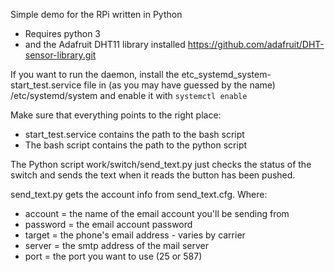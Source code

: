 Simple demo for the RPi written in Python
* Requires python 3
* and the Adafruit DHT11 library installed https://github.com/adafruit/DHT-sensor-library.git

If you want to run the daemon, install the etc_systemd_system-start_test.service file in (as you may have guessed by the name) /etc/systemd/system and enable it with `systemctl enable`

Make sure that everything points to the right place:
* start_test.service contains the path to the bash script
* The bash script contains the path to the python script

The Python script work/switch/send_text.py just checks the status of the switch and sends the  text when it reads the button has been pushed.

send_text.py gets the account info from send_text.cfg. Where:

* account = the name of the email account you'll be sending from
* password = the email account password
* target = the phone's email address - varies by carrier
* server = the smtp address of the mail server
* port = the port you want to use (25 or 587) 
